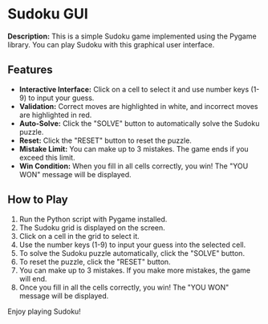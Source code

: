 # Sudoku GUI

**Description:** This is a simple Sudoku game implemented using the Pygame library. You can play Sudoku with this graphical user interface.

## Features

- **Interactive Interface:** Click on a cell to select it and use number keys (1-9) to input your guess.
- **Validation:** Correct moves are highlighted in white, and incorrect moves are highlighted in red.
- **Auto-Solve:** Click the "SOLVE" button to automatically solve the Sudoku puzzle.
- **Reset:** Click the "RESET" button to reset the puzzle.
- **Mistake Limit:** You can make up to 3 mistakes. The game ends if you exceed this limit.
- **Win Condition:** When you fill in all cells correctly, you win! The "YOU WON" message will be displayed.

## How to Play

1. Run the Python script with Pygame installed.
2. The Sudoku grid is displayed on the screen.
3. Click on a cell in the grid to select it.
4. Use the number keys (1-9) to input your guess into the selected cell.
5. To solve the Sudoku puzzle automatically, click the "SOLVE" button.
6. To reset the puzzle, click the "RESET" button.
7. You can make up to 3 mistakes. If you make more mistakes, the game will end.
8. Once you fill in all the cells correctly, you win! The "YOU WON" message will be displayed.

Enjoy playing Sudoku!
